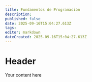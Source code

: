 ```yaml
---
title: Fundamentos de Programación
description: 
published: false
date: 2025-09-16T15:04:27.613Z
tags: 
editor: markdown
dateCreated: 2025-09-16T15:04:27.613Z
---
```


# Header
Your content here
